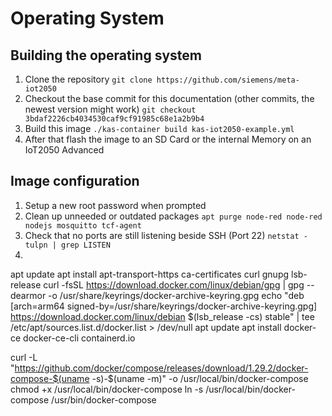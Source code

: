 # Operating System

## Building the operating system

1. Clone the repository `git clone https://github.com/siemens/meta-iot2050`
2. Checkout the base commit for this documentation (other commits, the newest version might work) `git checkout 3bdaf2226cb4034530caf9cf91985c68e1a2b9b4`
3. Build this image `./kas-container build kas-iot2050-example.yml`
4. After that flash the image to an SD Card or the internal Memory on an IoT2050 Advanced

## Image configuration

1. Setup a new root password when prompted
2. Clean up unneeded or outdated packages `apt purge node-red node-red nodejs mosquitto tcf-agent`
3. Check that no ports are still listening beside SSH (Port 22) `netstat -tulpn | grep LISTEN`
4.

apt update
apt install apt-transport-https ca-certificates curl gnupg lsb-release
curl -fsSL https://download.docker.com/linux/debian/gpg | gpg --dearmor -o /usr/share/keyrings/docker-archive-keyring.gpg
echo "deb [arch=arm64 signed-by=/usr/share/keyrings/docker-archive-keyring.gpg] https://download.docker.com/linux/debian $(lsb_release -cs) stable" | tee /etc/apt/sources.list.d/docker.list > /dev/null
apt update
apt install docker-ce docker-ce-cli containerd.io

curl -L "https://github.com/docker/compose/releases/download/1.29.2/docker-compose-$(uname -s)-$(uname -m)" -o /usr/local/bin/docker-compose
chmod +x /usr/local/bin/docker-compose
ln -s /usr/local/bin/docker-compose /usr/bin/docker-compose
